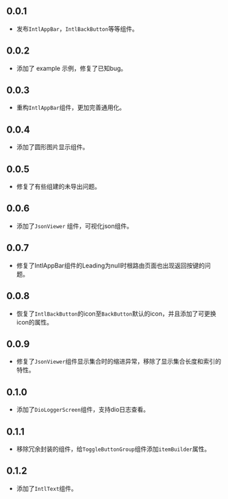 ## 0.0.1

* 发布`IntlAppBar`，`IntlBackButton`等等组件。

## 0.0.2

* 添加了 example 示例，修复了已知bug。

## 0.0.3

* 重构`IntlAppBar`组件，更加完善通用化。

## 0.0.4

* 添加了圆形图片显示组件。

## 0.0.5

* 修复了有些组建的未导出问题。

## 0.0.6

* 添加了`JsonViewer` 组件，可视化json组件。

## 0.0.7

* 修复了IntlAppBar组件的Leading为null时根路由页面也出现返回按键的问题。

## 0.0.8

* 恢复了`IntlBackButton`的icon至`BackButton`默认的icon，并且添加了可更换icon的属性。

## 0.0.9

* 修复了`JsonViewer`组件显示集合时的缩进异常，移除了显示集合长度和索引的特性。

## 0.1.0

* 添加了`DioLoggerScreen`组件，支持dio日志查看。

## 0.1.1

* 移除冗余封装的组件，给`ToggleButtonGroup`组件添加`itemBuilder`属性。

## 0.1.2

* 添加了`IntlText`组件。